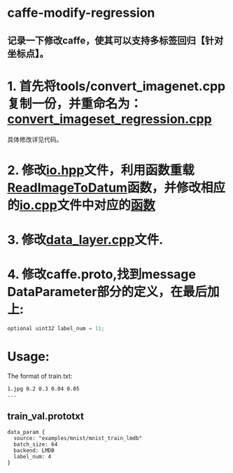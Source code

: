 # caffe-modify-regression
## 记录一下修改caffe，使其可以支持多标签回归【针对坐标点】。

# 1. 首先将tools/convert_imagenet.cpp复制一份，并重命名为：[convert_imageset_regression.cpp](https://github.com/yesyu/caffe-modify-regression/blob/master/convert_imageset_regression.cpp)
 具体修改详见代码。
# 2. 修改[io.hpp](https://github.com/yesyu/caffe-modify-regression/blob/master/io.hpp)文件，利用函数重载[ReadImageToDatum](https://github.com/yesyu/caffe-modify-regression/blob/97a8fb9aeac30455d181ad9c022a51b23ef19fbb/io.hpp#L103)函数，并修改相应的[io.cpp](https://github.com/yesyu/caffe-modify-regression/blob/master/io.cpp)文件中对应的[函数](https://github.com/yesyu/caffe-modify-regression/blob/97a8fb9aeac30455d181ad9c022a51b23ef19fbb/io.cpp#L145)

# 3. 修改[data_layer.cpp](https://github.com/yesyu/caffe-modify-regression/blob/master/data_layer.cpp)文件.
# 4. 修改caffe.proto,找到message DataParameter部分的定义，在最后加上:
  ```python
  optional uint32 label_num = 11;
  ```
# Usage:
The format of train.txt:
```
1.jpg 0.2 0.3 0.04 0.05
...
```
## train_val.prototxt
  ```
  data_param {
    source: "examples/mnist/mnist_train_lmdb"
    batch_size: 64
    backend: LMDB
    label_num: 4
  }
  ```
